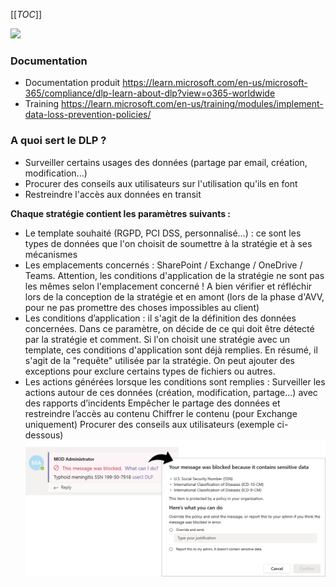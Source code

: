 [[_TOC_]]

<IMG  src="https://techcommunity.microsoft.com/t5/image/serverpage/image-id/414863i3AC2CF83846ABD5E/image-dimensions/2500?v=v2&amp;px=-1"/>

### Documentation
* Documentation produit 
https://learn.microsoft.com/en-us/microsoft-365/compliance/dlp-learn-about-dlp?view=o365-worldwide
* Training
https://learn.microsoft.com/en-us/training/modules/implement-data-loss-prevention-policies/
### A quoi sert le DLP ?
- Surveiller certains usages des données (partage par email, création, modification...)
- Procurer des conseils aux utilisateurs sur l'utilisation qu'ils en font
- Restreindre l'accès aux données en transit


**Chaque stratégie contient les paramètres suivants :​**

- Le template souhaité (RGPD, PCI DSS, personnalisé…)​ : ce sont les types de données que l'on choisit de soumettre à la stratégie et à ses mécanismes
- Les emplacements concernés​ : SharePoint / Exchange / OneDrive / Teams. Attention, les conditions d'application de la stratégie ne sont pas les mêmes selon l'emplacement concerné ! A bien vérifier et réfléchir lors de la conception de la stratégie et en amont (lors de la phase d'AVV, pour ne pas promettre des choses impossibles au client)
- Les conditions d’application : il s'agit de la définition des données concernées. Dans ce paramètre, on décide de ce qui doit être détecté par la stratégie et comment. Si l'on choisit une stratégie avec un template, ces conditions d'application sont déjà remplies. En résumé, il s'agit de la "requête" utilisée par la stratégie. On peut ajouter des exceptions pour exclure certains types de fichiers ou autres.
- Les actions générées lorsque les conditions sont remplies​ :
Surveiller les actions autour de ces données (création, modification, partage…) avec des rapports d’incidents​
Empêcher le partage des données et restreindre l’accès au contenu​
Chiffrer le contenu (pour Exchange uniquement)​
Procurer des conseils aux utilisateurs​ (exemple ci-dessous)
 ​ ![image.png](/.attachments/image-cac7bce1-91b9-4a93-8d7e-e3ca6a59c24a.png)
